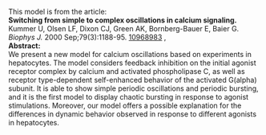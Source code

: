 

This model is from the article:  
**Switching from simple to complex oscillations in calcium signaling.**   
Kummer U, Olsen LF, Dixon CJ, Green AK, Bornberg-Bauer E, Baier G. _Biophys
J._ 2000 Sep;79(3):1188-95.
[10968983](http://www.ncbi.nlm.nih.gov/pubmed/10968983) ,  
**Abstract:**   
We present a new model for calcium oscillations based on experiments in
hepatocytes. The model considers feedback inhibition on the initial agonist
receptor complex by calcium and activated phospholipase C, as well as receptor
type-dependent self-enhanced behavior of the activated G(alpha) subunit. It is
able to show simple periodic oscillations and periodic bursting, and it is the
first model to display chaotic bursting in response to agonist stimulations.
Moreover, our model offers a possible explanation for the differences in
dynamic behavior observed in response to different agonists in hepatocytes.


